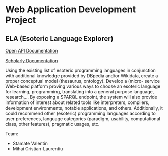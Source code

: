 <h1> 
    Web Application Development Project 
</h1>

<h2>
    ELA (Esoteric Language Explorer) 
</h2>


<a href="https://app.swaggerhub.com/apis/valentin.stamate/ela/1.0.0" target="_blank">Open API Documentation</a>


<a href="https://valentin-stamate.github.io/ELA/ScholarlyDoc/index.html" target="_blank">Scholarly Documentation</a>


<p>
    Using the existing list of esoteric programming languages in conjunction with additional knowledge provided by DBpedia and/or Wikidata, create a proper conceptual model (thesaurus, ontology).
    Develop a (micro- service Web-based platform proving various ways to choose an esoteric language for learning, programming, translating into a general purpose language, research,... 
    By exposing a SPARQL endpoint, the system will also provide information of interest about related tools like interpreters, compilers, development environments, notable applications, and others. 
    Additionally, it could recommend other (esoteric) programming languages according to user preferences, language categories (paradigm, usability, computational class, other features), pragmatic usages, etc.
</p>


Team:
    <ul>
        <li>
            Stamate Valentin
        </li>
        <li>
            Mihai Cristian-Laurentiu
        </li>
    </ul>
